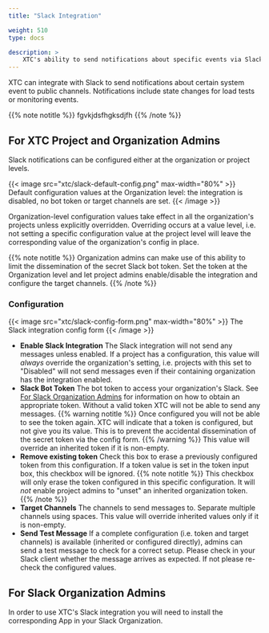```yaml
---
title: "Slack Integration"

weight: 510
type: docs

description: >
    XTC's ability to send notifications about specific events via Slack
---
```


XTC can integrate with Slack to send notifications about certain system event to public channels. Notifications include state changes for load tests or monitoring events.

{{% note notitle %}}
 fgvkjdsfhgksdjfh
{{% /note %}}


## For XTC Project and Organization Admins

Slack notifications can be configured either at the organization or project levels.

{{< image src="xtc/slack-default-config.png" max-width="80%" >}}
Default configuration values at the Organization level: the integration is disabled, no bot token or target channels are set.
{{< /image >}}

Organization-level configuration values take effect in all the organization's projects unless explicitly overridden. Overriding occurs at a value level, i.e. not setting a specific configuration value at the project level will leave the corresponding value of the organization's config in place.

{{% note notitle %}}
Organization admins can make use of this ability to limit the dissemination of the secret Slack bot token. Set the token at the Organization level and let project admins enable/disable the integration and configure the target channels.
{{% /note %}}

### Configuration

{{< image src="xtc/slack-config-form.png" max-width="80%" >}}
The Slack integration config form
{{< /image >}}

* **Enable Slack Integration** The Slack integration will not send any messages unless enabled. If a project has a configuration, this value will *always* override the organization's setting, i.e. projects with this set to "Disabled" will not send messages even if their containing organization has the integration enabled.
* **Slack Bot Token** The bot token to access your organization's Slack. See [For Slack Organization Admins](#for-slack-organization-admins) for information on how to obtain an appropriate token. Without a valid token XTC will not be able to send any messages.
  {{% warning notitle %}}
  Once configured you will not be able to see the token again. XTC will indicate that a token is configured, but not give you its value. This is to prevent the accidental dissemination of the secret token via the config form.
  {{% /warning %}}
  This value will override an inherited token if it is non-empty.
* **Remove existing token** Check this box to erase a previously configured token from this configuration. If a token value is set in the token input box, this checkbox will be ignored.
  {{% note notitle %}}
  This checkbox will only erase the token configured in this specific configuration. It will *not* enable project admins to "unset" an inherited organization token.
  {{% /note %}}
* **Target Channels** The channels to send messages to. Separate multiple channels using spaces. This value will override inherited values only if it is non-empty.
* **Send Test Message** If a complete configuration (i.e. token and target channels) is available (inherited or configured directly), admins can send a test message to check for a correct setup. Please check in your Slack client whether the message arrives as expected. If not please re-check the configured values.

## For Slack Organization Admins

In order to use XTC's Slack integration you will need to install the corresponding App in your Slack Organization.

